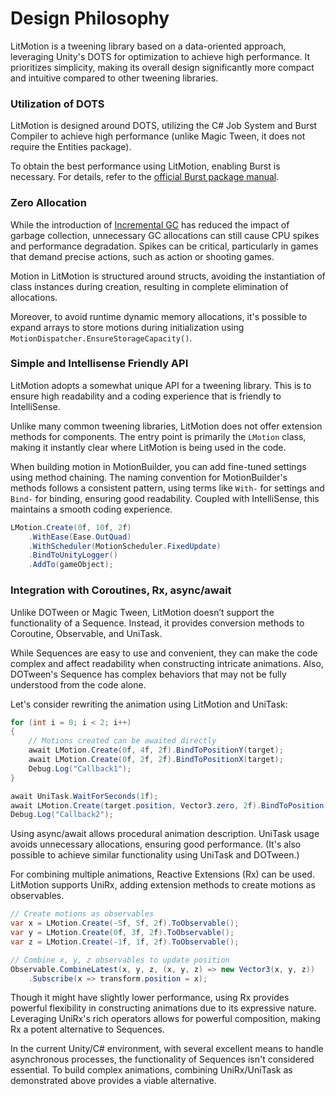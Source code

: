 # Design Philosophy

LitMotion is a tweening library based on a data-oriented approach, leveraging Unity's DOTS for optimization to achieve high performance. It prioritizes simplicity, making its overall design significantly more compact and intuitive compared to other tweening libraries.

### Utilization of DOTS

LitMotion is designed around DOTS, utilizing the C# Job System and Burst Compiler to achieve high performance (unlike Magic Tween, it does not require the Entities package).

To obtain the best performance using LitMotion, enabling Burst is necessary. For details, refer to the [official Burst package manual](https://docs.unity3d.com/ja/Packages/com.unity.burst@1.8/manual/index.html).

### Zero Allocation

While the introduction of [Incremental GC](https://docs.unity3d.com/Manual/performance-incremental-garbage-collection.html) has reduced the impact of garbage collection, unnecessary GC allocations can still cause CPU spikes and performance degradation. Spikes can be critical, particularly in games that demand precise actions, such as action or shooting games.

Motion in LitMotion is structured around structs, avoiding the instantiation of class instances during creation, resulting in complete elimination of allocations.

Moreover, to avoid runtime dynamic memory allocations, it's possible to expand arrays to store motions during initialization using `MotionDispatcher.EnsureStorageCapacity()`.

### Simple and Intellisense Friendly API

LitMotion adopts a somewhat unique API for a tweening library. This is to ensure high readability and a coding experience that is friendly to IntelliSense.

Unlike many common tweening libraries, LitMotion does not offer extension methods for components. The entry point is primarily the `LMotion` class, making it instantly clear where LitMotion is being used in the code.

When building motion in MotionBuilder, you can add fine-tuned settings using method chaining. The naming convention for MotionBuilder's methods follows a consistent pattern, using terms like `With-` for settings and `Bind-` for binding, ensuring good readability. Coupled with IntelliSense, this maintains a smooth coding experience.

```cs
LMotion.Create(0f, 10f, 2f)
    .WithEase(Ease.OutQuad)
    .WithScheduler(MotionScheduler.FixedUpdate)
    .BindToUnityLogger()
    .AddTo(gameObject);
```

### Integration with Coroutines, Rx, async/await

Unlike DOTween or Magic Tween, LitMotion doesn’t support the functionality of a Sequence. Instead, it provides conversion methods to Coroutine, Observable, and UniTask.

While Sequences are easy to use and convenient, they can make the code complex and affect readability when constructing intricate animations. Also, DOTween's Sequence has complex behaviors that may not be fully understood from the code alone.

Let's consider rewriting the animation using LitMotion and UniTask:

```cs
for (int i = 0; i < 2; i++)
{
    // Motions created can be awaited directly
    await LMotion.Create(0f, 4f, 2f).BindToPositionY(target);
    await LMotion.Create(0f, 2f, 2f).BindToPositionX(target);
    Debug.Log("Callback1");
}

await UniTask.WaitForSeconds(1f);
await LMotion.Create(target.position, Vector3.zero, 2f).BindToPosition(target);
Debug.Log("Callback2");
```

Using async/await allows procedural animation description. UniTask usage avoids unnecessary allocations, ensuring good performance. (It's also possible to achieve similar functionality using UniTask and DOTween.)

For combining multiple animations, Reactive Extensions (Rx) can be used. LitMotion supports UniRx, adding extension methods to create motions as observables.

```cs
// Create motions as observables
var x = LMotion.Create(-5f, 5f, 2f).ToObservable();
var y = LMotion.Create(0f, 3f, 2f).ToObservable();
var z = LMotion.Create(-1f, 1f, 2f).ToObservable();

// Combine x, y, z observables to update position
Observable.CombineLatest(x, y, z, (x, y, z) => new Vector3(x, y, z))
	.Subscribe(x => transform.position = x);
```

Though it might have slightly lower performance, using Rx provides powerful flexibility in constructing animations due to its expressive nature. Leveraging UniRx's rich operators allows for powerful composition, making Rx a potent alternative to Sequences.

In the current Unity/C# environment, with several excellent means to handle asynchronous processes, the functionality of Sequences isn't considered essential. To build complex animations, combining UniRx/UniTask as demonstrated above provides a viable alternative.

